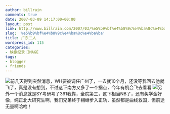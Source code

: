 ```yaml
---
author: billrain
comments: true
date: 2007-03-09 14:17:00+00:00
layout: post
link: http://www.billrain.com/2007/03/%e5%b9%bf%e4%b8%9c%e4%ba%8c%e4%ba%ba/
slug: '%e5%b9%bf%e4%b8%9c%e4%ba%8c%e4%ba%ba'
title: 广东二人
wordpress_id: 115
categories:
- 映像纪录|IMAGE
tags:
- blogger
- friends
---
```


[![](http://bp2.blogger.com/_lAHIYwHGO4A/RfFtKgiJ-7I/AAAAAAAABMc/J6F5kCPR5Do/s400/Image%28026%29.jpg)](http://bp2.blogger.com/_lAHIYwHGO4A/RfFtKgiJ-7I/AAAAAAAABMc/J6F5kCPR5Do/s1600-h/Image%28026%29.jpg)前几天得到突然消息，WH要被调任广州了，一去就10个月，还没等我回去他就飞了，真是没有想到，不过这下南方又多了一个据点，今年有机会飞去看看
[![](http://bp0.blogger.com/_lAHIYwHGO4A/RfFtLAiJ-8I/AAAAAAAABMk/SlYvtzz0xNM/s400/%E7%85%A7%E7%89%87+018.jpg)](http://bp0.blogger.com/_lAHIYwHGO4A/RfFtLAiJ-8I/AAAAAAAABMk/SlYvtzz0xNM/s1600-h/%E7%85%A7%E7%89%87+018.jpg)另外一个消息就是SY考研考了391我靠，全院第三，这下相当NB了，还有奖学金好像，纯正北大研究生啊，我们兄弟终于相继步入正轨，虽然都是曲线救国，但前途无量啊哈哈！
